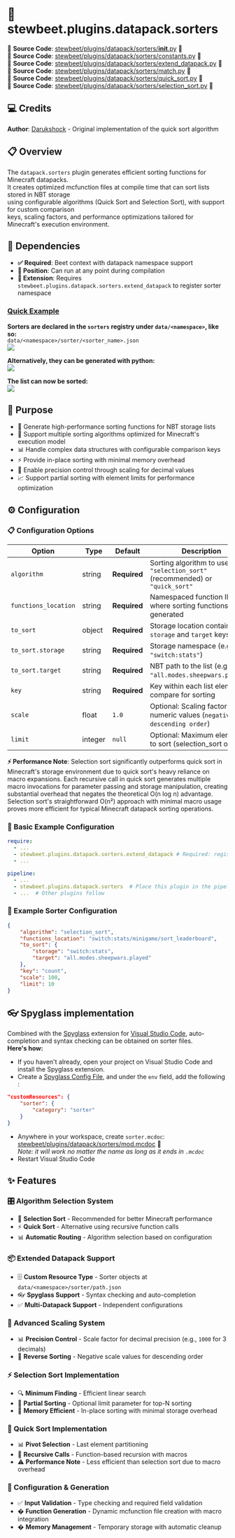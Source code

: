 
# 🔢 stewbeet.plugins.datapack.sorters

📄 **Source Code**: [stewbeet/plugins/datapack/sorters/__init__.py](../../python_package/stewbeet/plugins/datapack/sorters/__init__.py) 🔗<br>
📄 **Source Code**: [stewbeet/plugins/datapack/sorters/constants.py](../../python_package/stewbeet/plugins/datapack/sorters/constants.py) 🔗<br>
📄 **Source Code**: [stewbeet/plugins/datapack/sorters/extend_datapack.py](../../python_package/stewbeet/plugins/datapack/sorters/extend_datapack.py) 🔗<br>
📄 **Source Code**: [stewbeet/plugins/datapack/sorters/match.py](../../python_package/stewbeet/plugins/datapack/sorters/match.py) 🔗<br>
📄 **Source Code**: [stewbeet/plugins/datapack/sorters/quick_sort.py](../../python_package/stewbeet/plugins/datapack/sorters/quick_sort.py) 🔗<br>
📄 **Source Code**: [stewbeet/plugins/datapack/sorters/selection_sort.py](../../python_package/stewbeet/plugins/datapack/sorters/selection_sort.py) 🔗<br>

## 💻 Credits
**Author**: [Darukshock](https://github.com/Darukshock) - Original implementation of the quick sort algorithm

## 📋 Overview
The `datapack.sorters` plugin generates efficient sorting functions for Minecraft datapacks.<br>
It creates optimized mcfunction files at compile time that can sort lists stored in NBT storage<br>
using configurable algorithms (Quick Sort and Selection Sort), with support for custom comparison<br>
keys, scaling factors, and performance optimizations tailored for Minecraft's execution environment.

## 🔗 Dependencies
- **✅ Required**: Beet context with datapack namespace support
- **📍 Position**: Can run at any point during compilation
- **🔧 Extension**: Requires `stewbeet.plugins.datapack.sorters.extend_datapack` to register sorter namespace

### <u>Quick Example</u>

**Sorters are declared in the `sorters` registry under `data/<namespace>`, like so:**<br>
`data/<namespace>/sorter/<sorter_name>.json`<br>
<img src="img/datapack.sorters.registry.jpg">

**Alternatively, they can be generated with python:**<br>
<img src="img/datapack.sorters.generate_sort.jpg">

**The list can now be sorted:**<br>
<img src="img/datapack.sorters.mcfunction.jpg">

## 🎯 Purpose
- 🚀 Generate high-performance sorting functions for NBT storage lists
- 🎯 Support multiple sorting algorithms optimized for Minecraft's execution model
- 📊 Handle complex data structures with configurable comparison keys
- ⚡ Provide in-place sorting with minimal memory overhead
- 🔧 Enable precision control through scaling for decimal values
- 📈 Support partial sorting with element limits for performance optimization

## ⚙️ Configuration

### 📋 Configuration Options

| Option | Type | Default | Description |
|--------|------|---------|-------------|
| `algorithm` | string | **Required** | Sorting algorithm to use: `"selection_sort"` (recommended) or `"quick_sort"` |
| `functions_location` | string | **Required** | Namespaced function ID where sorting functions are generated |
| `to_sort` | object | **Required** | Storage location containing `storage` and `target` keys |
| `to_sort.storage` | string | **Required** | Storage namespace (e.g., `"switch:stats"`) |
| `to_sort.target` | string | **Required** | NBT path to the list (e.g., `"all.modes.sheepwars.played"`) |
| `key` | string | **Required** | Key within each list element to compare for sorting |
| `scale` | float | `1.0` | Optional: Scaling factor for numeric values (`negative for descending order`) |
| `limit` | integer | `null` | Optional: Maximum elements to sort (selection_sort only) |

**⚡ Performance Note**: Selection sort significantly outperforms quick sort in Minecraft's storage environment due to quick sort's heavy reliance on macro expansions. Each recursive call in quick sort generates multiple macro invocations for parameter passing and storage manipulation, creating substantial overhead that negates the theoretical O(n log n) advantage. Selection sort's straightforward O(n²) approach with minimal macro usage proves more efficient for typical Minecraft datapack sorting operations.

### 🎯 Basic Example Configuration
```yaml
require:
  - ...
  - stewbeet.plugins.datapack.sorters.extend_datapack # Required: register "data/<namespace>/sorter/" as a custom resource
  - ...

pipeline:
  - ...
  - stewbeet.plugins.datapack.sorters  # Place this plugin in the pipeline
  - ...  # Other plugins follow
```

### 📝 Example Sorter Configuration
```json
{
	"algorithm": "selection_sort",
	"functions_location": "switch:stats/minigame/sort_leaderboard",
	"to_sort": {
		"storage": "switch:stats",
		"target": "all.modes.sheepwars.played"
	},
	"key": "count",
	"scale": 100,
	"limit": 10
}
```

## 👓 Spyglass implementation
Combined with the [Spyglass](https://spyglassmc.com) extension for [Visual Studio Code](https://code.visualstudio.com), auto-completion and syntax checking can be obtained on sorter files.<br>
**Here's how:**<br>
- If you haven't already, open your project on Visual Studio Code and install the Spyglass extension.
- Create a [Spyglass Config File](https://spyglassmc.com/user/config.html), and under the `env` field, add the following :
```json
"customResources": {
	"sorter": {
		"category": "sorter"
	}
}
```
- Anywhere in your workspace, create `sorter.mcdoc`: [stewbeet/plugins/datapack/sorters/mod.mcdoc](../../python_package/stewbeet/plugins/datapack/sorters/mod.mcdoc) 🔗<br>
*Note: it will work no matter the name as long as it ends in `.mcdoc`*
- Restart Visual Studio Code

## ✨ Features

### 🎛️ Algorithm Selection System
- 🥇 **Selection Sort** - Recommended for better Minecraft performance
- ⚡ **Quick Sort** - Alternative using recursive function calls
- 📊 **Automatic Routing** - Algorithm selection based on configuration

### 📦 Extended Datapack Support
- 🗄️ **Custom Resource Type** - Sorter objects at `data/<namespace>/sorter/path.json`
- 👓 **Spyglass Support** - Syntax checking and auto-completion
- ✅ **Multi-Datapack Support** - Independent configurations

### 🔢 Advanced Scaling System
- 📊 **Precision Control** - Scale factor for decimal precision (e.g., `1000` for 3 decimals)
- 🔄 **Reverse Sorting** - Negative scale values for descending order

### ⚡ Selection Sort Implementation
- 🔍 **Minimum Finding** - Efficient linear search
- 🚀 **Partial Sorting** - Optional limit parameter for top-N sorting
- 💾 **Memory Efficient** - In-place sorting with minimal storage overhead

### 🚅 Quick Sort Implementation
- 📊 **Pivot Selection** - Last element partitioning
- 🔄 **Recursive Calls** - Function-based recursion with macros
- ⚠️ **Performance Note** - Less efficient than selection sort due to macro overhead

### 📝 Configuration & Generation
- ✅ **Input Validation** - Type checking and required field validation
- � **Function Generation** - Dynamic mcfunction file creation with macro integration
- � **Memory Management** - Temporary storage with automatic cleanup

